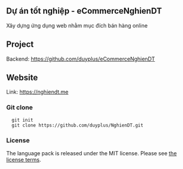 ## Dự án tốt nghiệp - eCommerceNghienDT
Xây dựng ứng dụng web nhằm mục đích bán hàng online
## Project
Backend: https://github.com/duyplus/eCommerceNghienDT
## Website
Link: https://nghiendt.me

### Git clone
```
  git init
  git clone https://github.com/duyplus/NghienDT.git
```
### License
The language pack is released under the MIT license. Please
see [the license terms](https://github.com/duyplus/NghienDT/blob/master/LICENSE).

